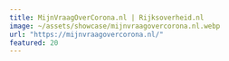 ```yaml
---
title: MijnVraagOverCorona.nl | Rijksoverheid.nl
image: ~/assets/showcase/mijnvraagovercorona.nl.webp
url: "https://mijnvraagovercorona.nl/"
featured: 20
---
```

